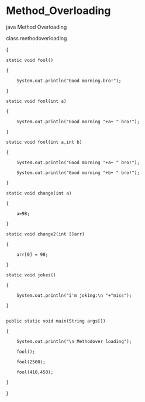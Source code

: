# Method_Overloading
java Method Overloading

class methodoverloading

{

	static void fool()
  
	{
  
		System.out.println("Good morning.bro!");
    
	}
  
	static void fool(int a)
  
	{
  
		System.out.println("Good morning "+a+ " bro!");
    
	}
  
	static void fool(int a,int b)
  
	{
  
		System.out.println("Good morning "+a+ " bro!");
    
		System.out.println("Good morning "+b+ " bro!");
    
	}
  
	static void change(int a)
  
	{	
  
		a=98;
    
	}
  
	static void change2(int []arr)
  
	{	
  
		arr[0] = 98;
    
	}
  
	static void jokes()
  
	{
  
		System.out.println("i'm joking:\n "+"miss");
    
	}
	
  
	public static void main(String args[])
  
	{

		System.out.println("\n Methodover loading");
    
		fool();
    
		fool(2500);
    
		fool(410,450);
    
	}
  
}
